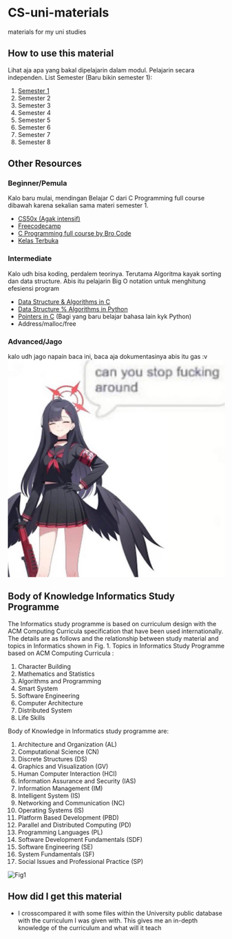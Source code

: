 # CS-uni-materials
materials for my uni studies

## How to use this material
Lihat aja apa yang bakal dipelajarin dalam modul. Pelajarin secara independen. 
List Semester (Baru bikin semester 1):
1. [Semester 1](https://github.com/Not-Baguette/CS-uni-materials/blob/main/sem1/README.md)
2. Semester 2
3. Semester 3
4. Semester 4
5. Semester 5
6. Semester 6
7. Semester 7
8. Semester 8


## Other Resources
### Beginner/Pemula
Kalo baru mulai, mendingan Belajar C dari C Programming full course dibawah karena sekalian sama materi semester 1.
- [CS50x (Agak intensif)](https://cs50.harvard.edu/x/2024/weeks/)
- [Freecodecamp](https://www.youtube.com/@freecodecamp)
- [C Programming full course by Bro Code](https://www.youtube.com/watch?v=87SH2Cn0s9A)
- [Kelas Terbuka](https://www.youtube.com/@KelasTerbuka)

### Intermediate
Kalo udh bisa koding, perdalem teorinya. Terutama Algoritma kayak sorting dan data structure. Abis itu pelajarin Big O notation untuk menghitung efesiensi program
- [Data Structure & Algorithms in C](https://www.youtube.com/watch?v=CBYHwZcbD-s)
- [Data Structure % Algorithms in Python](https://www.youtube.com/watch?v=8hly31xKli0)
- [Pointers in C](https://youtu.be/DplxIq0mc_Y) (Bagi yang baru belajar bahasa lain kyk Python)
- Address/malloc/free

### Advanced/Jago
kalo udh jago napain baca ini, baca aja dokumentasinya abis itu gas :v
![Blue archive jumpscare](https://github.com/Not-Baguette/CS-uni-materials/blob/main/assets/ichika.jpg)

## Body of Knowledge Informatics Study Programme 
The Informatics study programme is based on curriculum design with the ACM Computing Curricula specification that have been used internationally. The details are as follows and the relationship between study material and topics in Informatics shown in Fig. 1.
Topics in Informatics Study Programme based on ACM Computing Curricula :
1. Character Building
2. Mathematics and Statistics
3. Algorithms and Programming
4. Smart System
5. Software Engineering
6. Computer Architecture
7. Distributed System
8. Life Skills
   
Body of Knowledge in Informatics study programme are:

1. Architecture and Organization (AL)
2. Computational Science (CN)
3. Discrete Structures (DS)
4. Graphics and Visualization (GV)
5. Human Computer Interaction (HCI)
6. Information Assurance and Security (IAS)
7. Information Management (IM)
8. Intelligent System (IS)
9. Networking and Communication (NC)
10. Operating Systems (IS)
11. Platform Based Development (PBD)
12. Parallel and Distributed Computing (PD)
13. Programming Languages (PL)
14. Software Development Fundamentals (SDF)
15. Software Engineering (SE)
16. System Fundamentals (SF)
17. Social Issues and Professional Practice (SP)

![Fig1](https://github.com/user-attachments/assets/657bc5b3-6b19-4aea-be16-67657c2e9655)


## How did I get this material
- I crosscompared it with some files within the University public database with the curriculum I was given with. This gives me an in-depth knowledge of the curriculum and what will it teach
